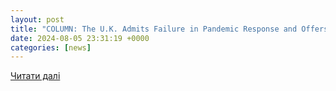 ```yaml
---
layout: post
title: "COLUMN: The U.K. Admits Failure in Pandemic Response and Offers Preparedness and Resilience Lessons - HS Today"
date: 2024-08-05 23:31:19 +0000
categories: [news]
---
```


[Читати далі](https://www.hstoday.us/subject-matter-areas/emergency-preparedness/column-the-u-k-admits-failure-in-pandemic-response-and-offers-preparedness-and-resilience-lessons/)
